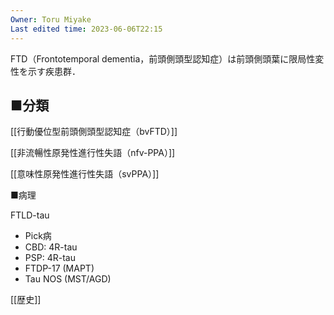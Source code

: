 ```yaml
---
Owner: Toru Miyake
Last edited time: 2023-06-06T22:15
---
```

  

FTD（Frontotemporal dementia，前頭側頭型認知症）は前頭側頭葉に限局性変性を示す疾患群．

  

## ■分類

[[行動優位型前頭側頭型認知症（bvFTD）]]

[[非流暢性原発性進行性失語（nfv-PPA）]]

[[意味性原発性進行性失語（svPPA）]]

  

  

■病理

  

FTLD-tau

  

- Pick病
- CBD: 4R-tau
- PSP: 4R-tau
- FTDP-17 (MAPT)
- Tau NOS (MST/AGD)

  

  

  

  

  

[[歴史]]